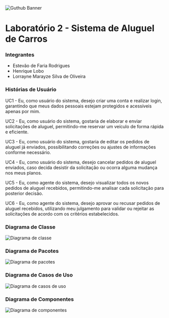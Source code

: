 <div>
<img alt="Guthub Banner" src="https://github.com/lorraynemarayze/lab2_sis_alguel_carros/blob/main/docs/github_banner/GitHub-Banner%20(1).png"/>
</div>
    
# Laboratório 2 - Sistema de Aluguel de Carros

### Integrantes
- Estevão de Faria Rodrigues
- Henrique Lobo
- Lorrayne Marayze Silva de Oliveira

### Histórias de Usuário

UC1 - Eu, como usuário do sistema, desejo criar uma conta e realizar login, garantindo que meus dados pessoais estejam protegidos e acessíveis apenas por mim.

UC2 - Eu, como usuário do sistema, gostaria de elaborar e enviar solicitações de aluguel, permitindo-me reservar um veículo de forma rápida e eficiente.

UC3 - Eu, como usuário do sistema, gostaria de editar os pedidos de aluguel já enviados, possibilitando correções ou ajustes de informações conforme necessário.

UC4 - Eu, como usuário do sistema, desejo cancelar pedidos de aluguel enviados, caso decida desistir da solicitação ou ocorra alguma mudança nos meus planos.

UC5 - Eu, como agente do sistema, desejo visualizar todos os novos pedidos de aluguel recebidos, permitindo-me analisar cada solicitação para posterior decisão.

UC6 - Eu, como agente do sistema, desejo aprovar ou recusar pedidos de aluguel recebidos, utilizando meu julgamento para validar ou rejeitar as solicitações de acordo com os critérios estabelecidos.

### Diagrama de Classe
<div>
    <img alt="Diagrama de classe" src="https://github.com/lorraynemarayze/lab2_sis_alguel_carros/blob/main/docs/diagrama_de_classes/Diagrama_de_classe.drawio.png"/>
</div>

### Diagrama de Pacotes
<div>
    <img alt="Diagrama de pacotes" src="https://github.com/lorraynemarayze/lab2_sis_alguel_carros/blob/main/docs/diagrama_de_pacotes/diagrama_de_pacotes_sistema.drawio%20(1).png"/>
</div>

### Diagrama de Casos de Uso
<div>
    <img alt="Diagrama de casos de uso" src="https://github.com/lorraynemarayze/lab2_sis_alguel_carros/blob/main/docs/diagrama_de_caso_de_uso/UCD.png"/>
</div>

### Diagrama de Componentes
<div>
    <img alt="Diagrama de componentes" src="https://github.com/lorraynemarayze/lab2_sis_alguel_carros/blob/main/docs/diagrama_de_componentes/diagrama-de-componentes.jpg"/>
</div>
